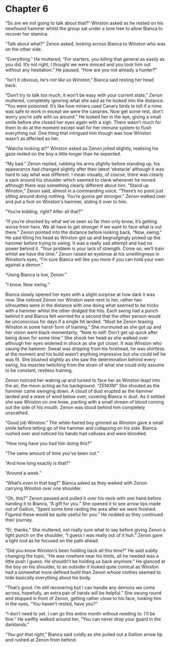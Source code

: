 # Chapter 6

“So are we not going to talk about that?” Winston asked as he rested on his newfound hammer whilst the group sat under a lone tree to allow Bianca to recover her stamina.

“Talk about what?” Zenon asked, looking across Bianca to Winston who was on the other side.

“Everything.” He muttered, “For starters, you killing that general as easily as you did. It’s not right, I thought we were minced and you took him out without any hesitation.” He paused, “How are you not already a hunter?”

“Isn’t it obvious, _he’s not like us Winston_,” Bianca said resting her head back.

“Don’t try to talk too much, it won’t be easy with your current state,” Zenon muttered, completely ignoring what she said as he looked into the distance. “You were poisoned. It’s like how miners used Canary birds to tell if a mine was safe to work in except we were the canaries. Now get some rest, don’t worry you’re safe with us around.” He looked her in the eye, giving a small smile before she closed her eyes again with a sigh. There wasn’t much for them to do at the moment except wait for her immune system to flush everything out. One thing that intrigued him though was how Winston wasn’t as affected as her.

“Watcha looking at?” Winston asked as Zenon jolted slightly, realising his gaze rested on the boy a little longer than he expected.

“My bad.” Zenon replied, rubbing his arms slightly before standing up, his appearance had changed slightly after their latest ‘obstacle’ although it was hard to say what was different. I mean visually, of course, there was clearly a sack around his shoulder which seemed to clank whenever he moved although there was something clearly different about him. “Stand up Winston,” Zenon said, almost in a commanding voice. “There’s no point just sitting around doing nothing. You’re gonna get stronger.” Zenon walked over and put a foot on Winston's hammer, sliding it over to him.

“You’re kidding, right? After all that?”

“If you’re shocked by what we’ve seen so far then only know, it’s getting worse from here. We all have to get stronger if we want to face what is out there.” Zenon pointed into the distance before looking back, “Now, swing.” He said tilting his head as Winston got up and begrudgingly picked up the hammer before trying to swing. It was a really sad attempt and had no power behind it. “Your problem is your lack of strength. Come on, we’ll train whilst we have the time.” Zenon raised an eyebrow at his unwillingness in Winston’s eyes, “I’m sure Bianca will like you more if you can hold your own against a demon.”

“Using Bianca is low, Zenon.”

“I know. Now swing.”

Bianca slowly opened her eyes with a slight surprise at how dark it was now. She noticed Zenon nor Winston were next to her, rather two silhouettes were in the distance with one doing what seemed to be tricks with a hammer whilst the other dodged the hits. Each swing had a punch behind it and Bianca felt worried for a second that the other person would be unconscious for days if a single hit landed. “Must be Zenon teasing Winston in some harsh form of training.” She murmured as she got up and her vision went black momentarily, “Note to self: Don’t get up quick after being down for some time.” She shook her head as she walked over although her eyes widened in shock as she got closer. It was Winston who swung the hammer. Sweat was dripping from his forehead, he was shirtless at the moment and his build wasn’t anything impressive but she could tell he was fit. She blushed slightly as she saw the determination behind every swing, his muscles twitching from the strain of what she could only assume to be constant, restless training.

Zenon noticed her waking up and turned to face her as Winston leapt into the air, the moon acting as his background. “ZENON!” She shouted as the hammer came swinging down. A cloud of dust erupted as the hammer landed and a wave of wind below over, covering Bianca in dust. As it settled she saw Winston on one knee, panting with a small stream of blood coming out the side of his mouth. Zenon was stood behind him completely unscathed.

“Good job Winston.” The white-haired boy grinned as Winston gave a small smile before letting go of the hammer and collapsing on his side. Bianca rushed over and noticed his hands had calluses and were bloodied.

“How long have you had him doing this?”

“The same amount of time you’ve been out.”

“And how long exactly is that?”

“Around a week.”

“What’s even in that bag?” Bianca asked as they walked with Zenon carrying Winston over one shoulder.

“Oh, this?” Zenon paused and pulled it over his neck with one hand before handing it to Bianca, “A gift for you.” She opened it to see arrow tips made out of Gallion, “Spent some time raiding the area after we were finished. Figured these would be quite useful for you.” He nodded as they continued their journey.

“Er, thanks.” She muttered, not really sure what to say before giving Zenon a light punch on the shoulder, “I guess I was really out of it huh.” Zenon gave a light nod as he focused on the path ahead.

“Did you know Winston’s been holding back all this time?” He said subtly changing the topic, “He was nowhere near his limits, all he needed was a little push I guess. He shouldn’t be holding us back anymore.” He glanced at the boy on his shoulder, to an outsider it looked quite comical as Winston had a somewhat more defined build than Zenon whose clothes seemed to hide basically everything about his body.

“That’s good. I’m still recovering but I can handle any demons we come across, hopefully, an extra pair of hands will be helpful.” She swung round and stopped in front of Zenon, getting rather close to his face, looking him in the eyes, “You haven’t rested, have you?”

“I don’t need to yet. I can go this entire month without needing to. I’ll be fine.” He swiftly walked around her, “You can never drop your guard in the darklands.”

“_You got that right_,” Bianca said coldly as she pulled out a Gallion arrow tip and rushed at Zenon from behind.
